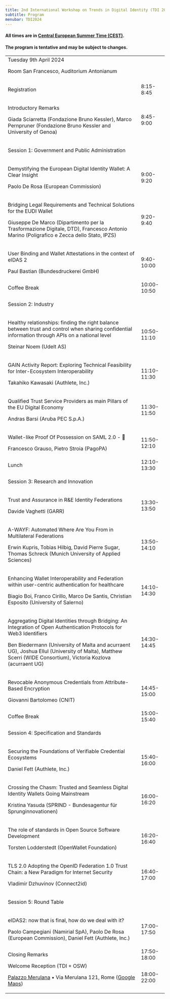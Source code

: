 ```yaml
---
title: 2nd International Workshop on Trends in Digital Identity (TDI 2024)
subtitle: Program
menubar: TDI2024
---
```


<div class="text-center">
  <h4>All times are in <a href="https://time.is/en/CEST" target="_blank">Central European Summer Time (CEST)</a>.</h4>
  <h4>The program is tentative and may be subject to changes.</h4>
</div>

<table class="bordered program" width="100%">
  <tr class="day">
    <td colspan="2">
      Tuesday 9th April 2024
      <p class="location">Room San Francesco, Auditorium Antonianum</p>
    </td>
  </tr>

  <tr class="logistical">
    <td class="talk">
      <p class="title">Registration</p>
    </td>
    <td>8:15-8:45</td>
  </tr>

  <tr class="institutional">
    <td class="talk">
      <p class="title">Introductory Remarks</p>
      <p class="speakers">Giada Sciarretta (Fondazione Bruno Kessler), Marco Pernpruner (Fondazione Bruno Kessler and University of Genoa)</p>
    </td>
    <td>8:45-9:00</td>
  </tr>

  <tr class="session">
    <td colspan="2">
      <p class="title">Session 1: Government and Public Administration</p>
      <!--<p class="chair">TBD</p>-->
    </td>
  </tr>
  <tr>
    <td class="talk">
      <p class="title">Demystifying the European Digital Identity Wallet: A Clear Insight</p>
      <p class="speakers">Paolo De Rosa (European Commission)</p>
    </td>
    <td>9:00-9:20</td>
  </tr>
  <tr>
    <td class="talk">
      <p class="title">Bridging Legal Requirements and Technical Solutions for the EUDI Wallet</p>
      <p class="speakers">Giuseppe De Marco (Dipartimento per la Trasformazione Digitale, DTD), Francesco Antonio Marino (Poligrafico e Zecca dello Stato, IPZS)</p>
    </td>
    <td>9:20-9:40</td>
  </tr>
  <tr>
    <td class="talk">
      <p class="title">User Binding and Wallet Attestations in the context of eIDAS 2</p>
      <p class="speakers">Paul Bastian (Bundesdruckerei GmbH)</p>
    </td>
    <td>9:40-10:00</td>
  </tr>

  <tr class="recreational">
    <td>
      Coffee Break
    </td>
    <td>10:00-10:50</td>
  </tr>

  <tr class="session">
    <td colspan="2">
      <p class="title">Session 2: Industry</p>
      <!--<p class="chair">TBD</p>-->
    </td>
  </tr>
  <tr>
    <td class="talk">
      <p class="title">Healthy relationships: finding the right balance between trust and control when sharing confidential information through APIs on a national level</p>
      <p class="speakers">Steinar Noem (Udelt AS)</p>
    </td>
    <td>10:50-11:10</td>
  </tr>
  <tr>
    <td class="talk">
      <p class="title">GAIN Activity Report: Exploring Technical Feasibility for Inter-Ecosystem Interoperability</p>
      <p class="speakers">Takahiko Kawasaki (Authlete, Inc.)</p>
    </td>
    <td>11:10-11:30</td>
  </tr>
  <tr>
    <td class="talk">
      <p class="title">Qualified Trust Service Providers as main Pillars of the EU Digital Economy</p>
      <p class="speakers">Andras Barsi (Aruba PEC S.p.A.)</p>
    </td>
    <td>11:30-11:50</td>
  </tr>
  <tr>
    <td class="talk">
      <p class="title">Wallet-like Proof Of Possession on SAML 2.0 - 🍭</p>
      <p class="speakers">Francesco Grauso, Pietro Stroia (PagoPA)</p>
    </td>
    <td>11:50-12:10</td>
  </tr>

  <tr class="recreational">
    <td>
      Lunch
    </td>
    <td>12:10-13:30</td>
  </tr>

  <tr class="session">
    <td colspan="2">
      <p class="title">Session 3: Research and Innovation</p>
      <!--<p class="chair">TBD</p>-->
    </td>
  </tr>
  <tr>
    <td class="paper">
      <p class="title">Trust and Assurance in R&E Identity Federations</p>
      <p class="authors">Davide Vaghetti (GARR)</p>
    </td>
    <td>13:30-13:50</td>
  </tr>
  <tr>
    <td class="paper">
      <p class="title">A-WAYF: Automated Where Are You From in Multilateral Federations</p>
      <p class="authors">Erwin Kupris, Tobias Hilbig, David Pierre Sugar, Thomas Schreck (Munich University of Applied Sciences)</p>
    </td>
    <td>13:50-14:10</td>
  </tr>
  <tr>
    <td class="paper">
      <p class="title">Enhancing Wallet Interoperability and Federation within user-centric authentication for healthcare</p>
      <p class="authors">Biagio Boi, Franco Cirillo, Marco De Santis, Christian Esposito (University of Salerno)</p>
    </td>
    <td>14:10-14:30</td>
  </tr>
  <tr>
    <td class="paper">
      <p class="title">Aggregating Digital Identities through Bridging: An Integration of Open Authentication Protocols for Web3 Identifiers</p>
      <p class="authors">Ben Biedermann (University of Malta and acurraent UG), Joshua Ellul (University of Malta), Matthew Scerri (WIDE Consortium), Victoria Kozlova (acurraent UG)</p>
    </td>
    <td>14:30-14:45</td>
  </tr>
  <tr>
    <td class="paper">
      <p class="title">Revocable Anonymous Credentials from Attribute-Based Encryption</p>
      <p class="authors">Giovanni Bartolomeo (CNIT)</p>
    </td>
    <td>14:45-15:00</td>
  </tr>

  <tr class="recreational">
    <td>
      Coffee Break
    </td>
    <td>15:00-15:40</td>
  </tr>

  <tr class="session">
    <td colspan="2">
      <p class="title">Session 4: Specification and Standards</p>
      <!--<p class="chair">TBD</p>-->
    </td>
  </tr>
  <tr>
    <td class="talk">
      <p class="title">Securing the Foundations of Verifiable Credential Ecosystems</p>
      <p class="speakers">Daniel Fett (Authlete, Inc.)</p>
    </td>
    <td>15:40-16:00</td>
  </tr>
  <tr>
    <td class="talk">
      <p class="title">Crossing the Chasm: Trusted and Seamless Digital Identity Wallets Going Mainstream</p>
      <p class="speakers">Kristina Yasuda (SPRIND - Bundesagentur für Sprunginnovationen)</p>
    </td>
    <td>16:00-16:20</td>
  </tr>
  <tr>
    <td class="talk">
      <p class="title">The role of standards in Open Source Software Development</p>
      <p class="speakers">Torsten Lodderstedt (OpenWallet Foundation)</p>
    </td>
    <td>16:20-16:40</td>
  </tr>
  <tr>
    <td class="talk">
      <p class="title">TLS 2.0 Adopting the OpenID Federation 1.0 Trust Chain: a New Paradigm for Internet Security</p>
      <p class="speakers">Vladimir Dzhuvinov (Connect2id)</p>
    </td>
    <td>16:40-17:00</td>
  </tr>

  <tr class="session">
    <td colspan="2">
      <p class="title">Session 5: Round Table</p>
      <!--<p class="chair">TBD</p>-->
    </td>
  </tr>
  <tr>
    <td class="talk">
      <p class="title">eIDAS2: now that is final, how do we deal with it?</p>
      <p class="speakers">Paolo Campegiani (Namirial SpA), Paolo De Rosa (European Commission), Daniel Fett (Authlete, Inc.)</p>
    </td>
    <td>17:00-17:50</td>
  </tr>

  <tr class="institutional">
    <td>
      Closing Remarks
    </td>
    <td>17:50-18:00</td>
  </tr>

  <tr class="recreational">
    <td>
      Welcome Reception (TDI + OSW)
      <p class="location"><a href="https://www.palazzomerulana.it/">Palazzo Merulana</a> • Via Merulana 121, Rome (<a href="https://maps.app.goo.gl/yjM2tHoDxSC5CP728">Google Maps</a>)</p>
    </td>
    <td>18:00-22:00</td>
  </tr>
</table>
